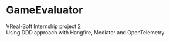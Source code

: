 # GameEvaluator
VReal-Soft Internship project 2 </br>
Using DDD approach with Hangfire, Mediator and OpenTelemetry
